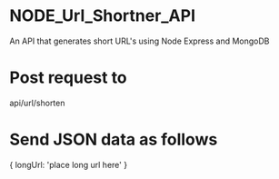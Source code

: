 # NODE_Url_Shortner_API
An API that generates short URL's using Node Express and MongoDB


# Post request to 
api/url/shorten
# Send JSON data as follows
 {
 longUrl: 'place long url here'
}
